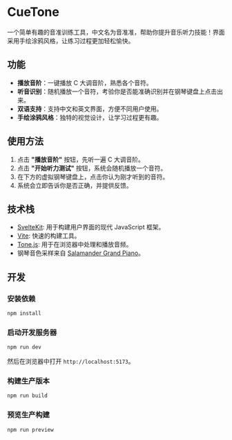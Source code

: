 # CueTone

一个简单有趣的音准训练工具，中文名为音准准，帮助你提升音乐听力技能！界面采用手绘涂鸦风格，让练习过程更加轻松愉快。

## 功能

- **播放音阶**：一键播放 C 大调音阶，熟悉各个音符。
- **听音识别**：随机播放一个音符，考验你是否能准确识别并在钢琴键盘上点击出来。
- **双语支持**：支持中文和英文界面，方便不同用户使用。
- **手绘涂鸦风格**：独特的视觉设计，让学习过程更有趣。

## 使用方法

1. 点击 **"播放音阶"** 按钮，先听一遍 C 大调音阶。
2. 点击 **"开始听力测试"** 按钮，系统会随机播放一个音符。
3. 在下方的虚拟钢琴键盘上，点击你认为刚才听到的音符。
4. 系统会立即告诉你是否正确，并提供反馈。

## 技术栈

- [SvelteKit](https://kit.svelte.dev/): 用于构建用户界面的现代 JavaScript 框架。
- [Vite](https://vitejs.dev/): 快速的构建工具。
- [Tone.js](https://tonejs.github.io/): 用于在浏览器中处理和播放音频。
- 钢琴音色采样来自 [Salamander Grand Piano](https://archive.org/details/SalamanderGrandPianoV3)。

## 开发

### 安装依赖

```bash
npm install
```

### 启动开发服务器

```bash
npm run dev
```

然后在浏览器中打开 `http://localhost:5173`。

### 构建生产版本

```bash
npm run build
```

### 预览生产构建

```bash
npm run preview
```